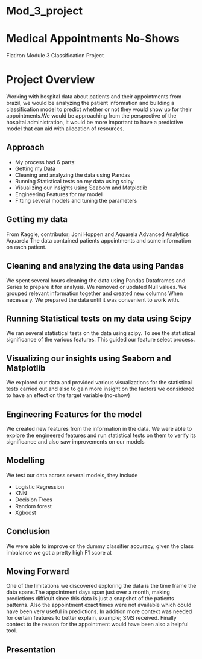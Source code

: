 # Mod_3_project

# Medical Appointments No-Shows
Flatiron Module 3 Classification Project

# Project Overview
Working with hospital data about patients and their appointments from brazil, we would be analyzing the patient information and building a classification model to predict whether or not they would show up for their appointments.We would be approaching from the perspective of the hospital administration, it would be more important to have a predictive model that can aid with allocation of resources.

## Approach
* My process had 6 parts:
* Getting my Data
* Cleaning and analyzing the data using Pandas
* Running Statistical tests on my data using scipy
* Visualizing our insights using Seaborn and Matplotlib
* Engineering Features for my model
* Fitting several models and tuning the parameters 
## Getting my data
From Kaggle, contributor; Joni Hoppen and Aquarela Advanced Analytics Aquarela
The data contained patients appointments and some information on each patient.
 
## Cleaning and analyzing the data using Pandas
We spent several hours cleaning the data using Pandas Dataframes and Series to prepare it for analysis. We removed or updated Null values. We grouped relevant information together and created new columns When necessary. We prepared the data until it was convenient to work with.

## Running Statistical tests on my data using Scipy
We ran several statistical tests on the data using scipy. To see the statistical significance of the various features. This guided our feature select process.
## Visualizing our insights using Seaborn and Matplotlib
We  explored our data and provided various visualizations for the statistical tests carried out and also to gain more insight on the factors we considered to have an effect on the target variable (no-show)
## Engineering Features for the model
We  created new features from the information in the data. We were able to explore the engineered features and run statistical tests on them to verify its significance and also saw improvements on our models
## Modelling 
We test our data across several models, they include
* Logistic Regression
* KNN
* Decision Trees
* Random forest 
* Xgboost
 
## Conclusion
We were able to improve on the dummy classifier accuracy, given the class imbalance we got a pretty high F1 score at
## Moving Forward
One of the limitations we discovered exploring the data is the time frame the data spans.The appointment days span just over a month, making predictions difficult since this data is just a snapshot of the patients patterns. Also the appointment exact times were not available which could have been very useful in predictions. In addition more context was needed for certain features to better explain, example; SMS received. Finally context to the reason for the appointment would have been also a helpful tool.
## Presentation

